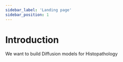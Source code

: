 ```yaml
---
sidebar_label: 'Landing page'
sidebar_position: 1
---
```


# Introduction

We want to build Diffusion models for Histopathology